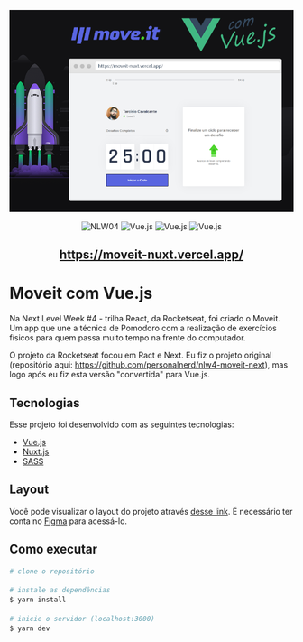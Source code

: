 <p align="center">
  <img alt="move.it" title="move.it" src=".github/moveit-nuxt.png" />
<p>

<p align="center">
  <img alt="NLW04" src="https://img.shields.io/badge/NLW-04-8660DF" />
  
  <img alt="Vue.js" src="https://img.shields.io/badge/framework-VUEJS-success" />

  <img alt="Vue.js" src="https://img.shields.io/badge/framework-NUXT-blue" />

  <img alt="Vue.js" src="https://img.shields.io/badge/css-SASS-C76494" />
  </p>

<h2 align="center">
<a href="https://moveit-nuxt.vercel.app/">https://moveit-nuxt.vercel.app/</a>
</h2>

# Moveit com Vue.js

Na Next Level Week #4 - trilha React, da Rocketseat, foi criado o Moveit. Um app que une a técnica de Pomodoro com a realização de exercícios físicos para quem passa muito tempo na frente do computador.

O projeto da Rocketseat focou em Ract e Next. Eu fiz o projeto original (repositório aqui: https://github.com/personalnerd/nlw4-moveit-next), mas logo após eu fiz esta versão "convertida" para Vue.js.

## Tecnologias

Esse projeto foi desenvolvido com as seguintes tecnologias:

- [Vue.js](https://vuejs.org/)
- [Nuxt.js](https://nuxtjs.org/)
- [SASS](https://sass-lang.com/)

## Layout

Você pode visualizar o layout do projeto através [desse link](https://www.figma.com/file/ge20pu3ofMOKoliUyKx1Nl/Move.it-1.0). É necessário ter conta no [Figma](http://figma.com/) para acessá-lo.

## Como executar

```bash
# clone o repositório

# instale as dependências
$ yarn install

# inicie o servidor (localhost:3000)
$ yarn dev
```

